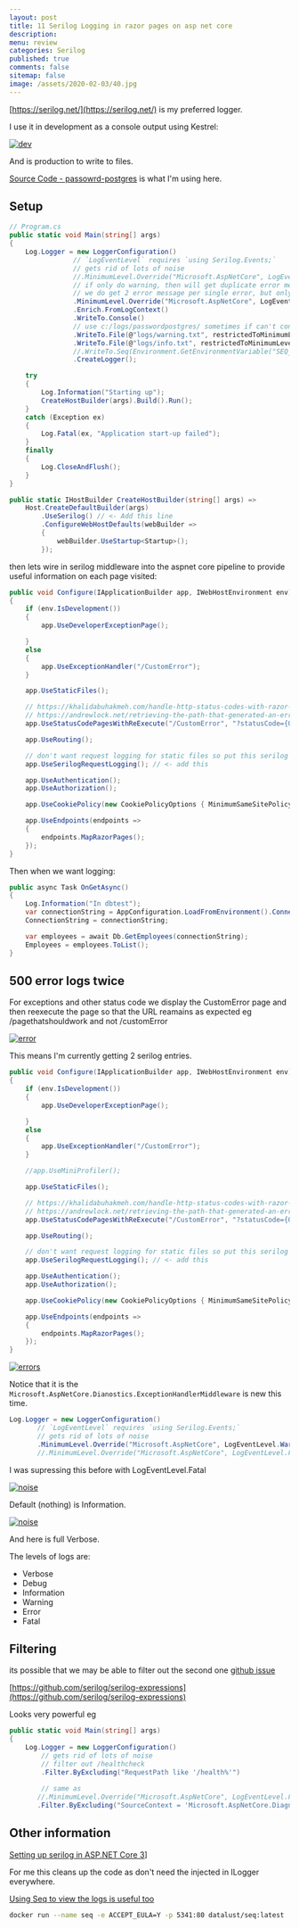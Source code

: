 ```yaml
---
layout: post
title: 11 Serilog Logging in razor pages on asp net core 
description: 
menu: review
categories: Serilog 
published: true 
comments: false     
sitemap: false
image: /assets/2020-02-03/40.jpg
---
```


[https://serilog.net/](https://serilog.net/) is my preferred logger.

I use it in development as a console output using Kestrel:


<!-- [![dev](/assets/2021-03-10/dev.jpg "dev"){:width="500px"}](/assets/2021-03-10/dev.jpg) -->
[![dev](/assets/2021-03-10/dev.jpg "dev")](/assets/2021-03-10/dev.jpg)


And is production to write to files.

[Source Code - passowrd-postgres](https://github.com/djhmateer/password-postgres) is what I'm using here.

## Setup

```c#
// Program.cs
public static void Main(string[] args)
{
    Log.Logger = new LoggerConfiguration()
                // `LogEventLevel` requires `using Serilog.Events;`
                // gets rid of lots of noise
                //.MinimumLevel.Override("Microsoft.AspNetCore", LogEventLevel.Warning)
                // if only do warning, then will get duplicate error messages when an exception is thrown, then again when re-executed
                // we do get 2 error message per single error, but only 1 stack trace
                .MinimumLevel.Override("Microsoft.AspNetCore", LogEventLevel.Fatal)
                .Enrich.FromLogContext()
                .WriteTo.Console()
                // use c:/logs/passwordpostgres/ sometimes if can't control permissions on prod 
                .WriteTo.File(@"logs/warning.txt", restrictedToMinimumLevel: LogEventLevel.Warning, rollingInterval: RollingInterval.Day)
                .WriteTo.File(@"logs/info.txt", restrictedToMinimumLevel: LogEventLevel.Information, rollingInterval: RollingInterval.Day)
                //.WriteTo.Seq(Environment.GetEnvironmentVariable("SEQ_URL") ?? "http://localhost:5341")
                .CreateLogger();

    try
    {
        Log.Information("Starting up");
        CreateHostBuilder(args).Build().Run();
    }
    catch (Exception ex)
    {
        Log.Fatal(ex, "Application start-up failed");
    }
    finally
    {
        Log.CloseAndFlush();
    }
}

public static IHostBuilder CreateHostBuilder(string[] args) =>
    Host.CreateDefaultBuilder(args)
        .UseSerilog() // <- Add this line
        .ConfigureWebHostDefaults(webBuilder =>
        {
            webBuilder.UseStartup<Startup>();
        });
```

then lets wire in serilog middleware into the aspnet core pipeline to provide useful information on each page visited:

```cs
public void Configure(IApplicationBuilder app, IWebHostEnvironment env)
{
    if (env.IsDevelopment())
    {
        app.UseDeveloperExceptionPage();

    }
    else
    {
        app.UseExceptionHandler("/CustomError");
    }

    app.UseStaticFiles(); 

    // https://khalidabuhakmeh.com/handle-http-status-codes-with-razor-pages
    // https://andrewlock.net/retrieving-the-path-that-generated-an-error-with-the-statuscodepages-middleware/
    app.UseStatusCodePagesWithReExecute("/CustomError", "?statusCode={0}");

    app.UseRouting();

    // don't want request logging for static files so put this serilog middleware here in the pipeline
    app.UseSerilogRequestLogging(); // <- add this

    app.UseAuthentication();
    app.UseAuthorization();

    app.UseCookiePolicy(new CookiePolicyOptions { MinimumSameSitePolicy = SameSiteMode.Strict });

    app.UseEndpoints(endpoints =>
    {
        endpoints.MapRazorPages();
    });
}
```

Then when we want logging:

```cs
public async Task OnGetAsync()
{
    Log.Information("In dbtest");
    var connectionString = AppConfiguration.LoadFromEnvironment().ConnectionString;
    ConnectionString = connectionString;

    var employees = await Db.GetEmployees(connectionString);
    Employees = employees.ToList();
}
```

## 500 error logs twice

For exceptions and other status code we display the CustomError page and then reexecute the page so that the URL reamains as expected eg /pagethatshouldwork and not /customError

[![error](/assets/2021-03-10/errors.jpg "errors")](/assets/2021-03-10/errors.jpg)

This means I'm currently getting 2 serilog entries.

```cs
public void Configure(IApplicationBuilder app, IWebHostEnvironment env)
{
    if (env.IsDevelopment())
    {
        app.UseDeveloperExceptionPage();

    }
    else
    {
        app.UseExceptionHandler("/CustomError");
    }

    //app.UseMiniProfiler();

    app.UseStaticFiles(); 

    // https://khalidabuhakmeh.com/handle-http-status-codes-with-razor-pages
    // https://andrewlock.net/retrieving-the-path-that-generated-an-error-with-the-statuscodepages-middleware/
    app.UseStatusCodePagesWithReExecute("/CustomError", "?statusCode={0}");

    app.UseRouting();

    // don't want request logging for static files so put this serilog middleware here in the pipeline
    app.UseSerilogRequestLogging(); // <- add this

    app.UseAuthentication();
    app.UseAuthorization();

    app.UseCookiePolicy(new CookiePolicyOptions { MinimumSameSitePolicy = SameSiteMode.Strict });

    app.UseEndpoints(endpoints =>
    {
        endpoints.MapRazorPages();
    });
}

```

[![errors](/assets/2021-03-10/errors2.jpg "errors")](/assets/2021-03-10/errors2.jpg)

Notice that it is the `Microsoft.AspNetCore.Dianostics.ExceptionHandlerMiddleware` is new this time.

```cs
Log.Logger = new LoggerConfiguration()
       // `LogEventLevel` requires `using Serilog.Events;`
       // gets rid of lots of noise
       .MinimumLevel.Override("Microsoft.AspNetCore", LogEventLevel.Warning)
       //.MinimumLevel.Override("Microsoft.AspNetCore", LogEventLevel.Fatal)
```
I was supressing this before with LogEventLevel.Fatal

[![noise](/assets/2021-03-10/noise.jpg "noise")](/assets/2021-03-10/noise.jpg)

Default (nothing) is Information.

[![noise](/assets/2021-03-10/verbose.jpg "verbose")](/assets/2021-03-10/verbose.jpg)

And here is full Verbose.

The levels of logs are:

- Verbose
- Debug
- Information
- Warning
- Error
- Fatal


## Filtering

its possible that we may be able to filter out the second one [github issue](https://github.com/dotnet/aspnetcore/issues/19740) 

[https://github.com/serilog/serilog-expressions](https://github.com/serilog/serilog-expressions)

Looks very powerful eg

```cs
public static void Main(string[] args)
{
    Log.Logger = new LoggerConfiguration()
        // gets rid of lots of noise
        // filter out /healthcheck
        .Filter.ByExcluding("RequestPath like '/health%'")
        
        // same as 
       //.MinimumLevel.Override("Microsoft.AspNetCore", LogEventLevel.Fatal)
       .Filter.ByExcluding("SourceContext = 'Microsoft.AspNetCore.Diagnostics.ExceptionHandlerMiddleware'")

```


## Other information

[Setting up serilog in ASP.NET Core 3](https://nblumhardt.com/2019/10/serilog-in-aspnetcore-3/)]

For me this cleans up the code as don't need the injected in ILogger everywhere.

[Using Seq to view the logs is useful too](https://docs.datalust.co/docs/getting-started-with-docker)

```bash
docker run --name seq -e ACCEPT_EULA=Y -p 5341:80 datalust/seq:latest
```

